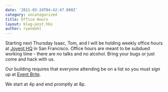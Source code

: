 ```yaml
---
date: '2011-03-24T04:42:47.000Z'
category: uncategorized
title: Office Hours
layout: blog-post.hbs
author: ryandahl
---
```


Starting next Thursday Isaac, Tom, and I will be holding weekly office hours at [Joyent HQ](http://maps.google.com/maps?q=345+California+St,+San+Francisco,+CA+94104&layer=c&sll=37.793040,-122.400491&cbp=13,178.31,,0,-60.77&cbll=37.793131,-122.400484&hl=en&sspn=0.006295,0.006295&ie=UTF8&hq=&hnear=345+California+St,+San+Francisco,+California+94104&ll=37.793131,-122.400484&spn=0.001295,0.003428&z=19&panoid=h0dlz3VG-hMKlzOu0LxMIg) in San Francisco. Office hours are meant to be subdued working time - there are no talks and no alcohol. Bring your bugs or just come and hack with us.

Our building requires that everyone attending be on a list so you must sign up at [Event Brite](http://nodeworkup01.eventbrite.com/).

We start at 4p and end promptly at 8p.
